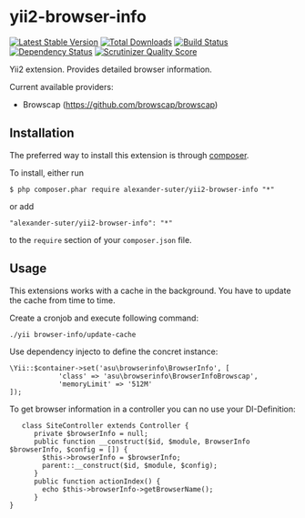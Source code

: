 yii2-browser-info
=================

[![Latest Stable Version](https://poser.pugx.org/alexander-suter/yii2-browser-info/v/stable)](https://packagist.org/packages/alexander-suter/yii2-browser-info)
[![Total Downloads](https://poser.pugx.org/alexander-suter/yii2-browser-info/downloads)](https://packagist.org/packages/alexander-suter/yii2-browser-info)
[![Build Status](https://secure.travis-ci.org/alexander-suter/yii2-browser-info.png)](http://travis-ci.org/alexander-suter/yii2-browser-info)
[![Dependency Status](https://www.versioneye.com/php/alexander-suter:yii2-browser-info/dev-master/badge.png)](https://www.versioneye.com/php/alexander-suter:yii2-browser-info/dev-master)
[![Scrutinizer Quality Score](https://scrutinizer-ci.com/g/alexander-suter/yii2-browser-info/badges/quality-score.png?s=b1074a1ff6d0b214d54fa5ab7abbb90fc092471d)](https://scrutinizer-ci.com/g/alexander-suter/yii2-browser-info/)

Yii2 extension. Provides detailed browser information.

Current available providers:
- Browscap (https://github.com/browscap/browscap)

## Installation

The preferred way to install this extension is through [composer](http://getcomposer.org/download/).

To install, either run

```
$ php composer.phar require alexander-suter/yii2-browser-info "*"
```

or add

```
"alexander-suter/yii2-browser-info": "*"
```

to the ```require``` section of your `composer.json` file.

## Usage

This extensions works with a cache in the background. You have to update the cache from time to time.

Create a cronjob and execute following command:

```
./yii browser-info/update-cache
```

Use dependency injecto to define the concret instance:

```
\Yii::$container->set('asu\browserinfo\BrowserInfo', [
            'class' => 'asu\browserinfo\BrowserInfoBrowscap',
            'memoryLimit' => '512M' 
]);
```

To get browser information in a controller you can no use your DI-Definition:

```
   class SiteController extends Controller {
      private $browserInfo = null;
      public function __construct($id, $module, BrowserInfo $browserInfo, $config = []) {
        $this->browserInfo = $browserInfo;
        parent::__construct($id, $module, $config);
      }
      public function actionIndex() {
        echo $this->browserInfo->getBrowserName();
      }
}
```
